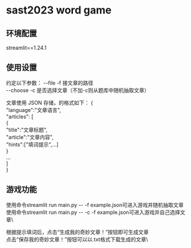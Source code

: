 # sast2023 word game

## 环境配置

streamlit==1.24.1

## 使用设置

约定以下参数：
--file  -f  接文章的路径\
--choose -c 是否选择文章（不加-c则从题库中随机抽取文章）

文章使用 JSON 存储，的格式如下：
{\
    "language":"文章语言",\
    "articles": [\
        {\
            "title":"文章标题",\
            "article":"文章内容",\
            "hints":["填词提示",...]\
        }\
        ...\
    ]\
}

## 游戏功能

使用命令streamlit run main.py -- -f example.json可进入游戏并随机抽取文章\
使用命令streamlit run main.py -- -c -f example.json可进入游戏并自己选择文章\

根据提示填词后，点击“生成我的奇妙文章！”按钮即可生成文章\
点击“保存我的奇妙文章！”按钮可以以.txt格式下载生成的文章\
